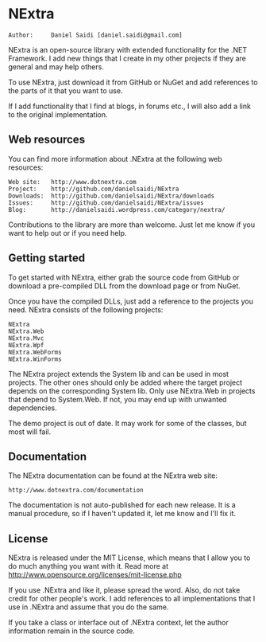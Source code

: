 NExtra
======

	Author:		Daniel Saidi [daniel.saidi@gmail.com]

NExtra is an open-source library with extended functionality
for the .NET Framework. I add new things that I create in my
other projects if they are general and may help others.

To use NExtra, just download it from GitHub or NuGet and add
references to the parts of it that you want to use.

If I add functionality that I find at blogs, in forums etc.,
I will also add a link to the original implementation.


Web resources
-------------

You can find more information about .NExtra at the following
web resources:

	Web site:	http://www.dotnextra.com
	Project:	http://github.com/danielsaidi/NExtra
	Downloads:	http://github.com/danielsaidi/NExtra/downloads
	Issues:		http://github.com/danielsaidi/NExtra/issues
	Blog:		http://danielsaidi.wordpress.com/category/nextra/

Contributions to the library are more than welcome. Just let
me know if you want to help out or if you need help.


Getting started
---------------

To get started with NExtra, either grab the source code from
GitHub or download a pre-compiled DLL from the download page
or from NuGet.

Once you have the compiled DLLs, just add a reference to the
projects you need. NExtra consists of the following projects:

	NExtra
	NExtra.Web
	NExtra.Mvc
	NExtra.Wpf
	NExtra.WebForms
	NExtra.WinForms
	
The NExtra project extends the System lib and can be used in
most projects. The other ones should only be added where the
target project depends on the corresponding System lib. Only
use NExtra.Web in projects that depend to System.Web. If not,
you may end up with unwanted dependencies.

The demo project is out of date. It may work for some of the
classes, but most will fail.


Documentation
-------------

The NExtra documentation can be found at the NExtra web site:

	http://www.dotnextra.com/documentation
	
The documentation is not auto-published for each new release.
It is a manual procedure, so if I haven't updated it, let me
know and I'll fix it.


License
-------

NExtra is released under the MIT License, which means that I
allow you to do much anything you want with it. Read more at
http://www.opensource.org/licenses/mit-license.php

If you use .NExtra and like it, please spread the word. Also,
do not take credit for other people's work. I add references
to all implementations that I use in .NExtra and assume that
you do the same.

If you take a class or interface out of .NExtra context, let
the author information remain in the source code.

